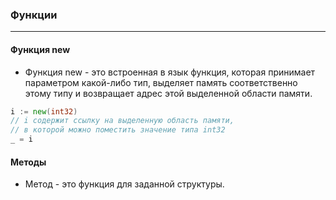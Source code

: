 ### Функции

---

#### Функция new

* Функция new - это встроенная в язык функция, которая принимает параметром какой-либо тип, выделяет память
  соответственно этому типу и возвращает адрес этой выделенной области памяти.

```go
i := new(int32)
// i содержит ссылку на выделенную область памяти,
// в которой можно поместить значение типа int32
_ = i
```

#### Методы

* Метод - это функция для заданной структуры.

